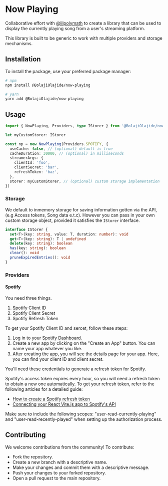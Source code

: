 # Now Playing

Collaborative effort with [@lilpolymath](https://github.com/lilpolymath) to create a library that can be used to display
the currently playing song from a user's streaming platform.

This library is built to be generic to work with multiple providers and storage mechanisms.

## Installation

To install the package, use your preferred package manager:

```bash
# npm
npm install @BolajiOlajide/now-playing

# yarn
yarn add @BolajiOlajide/now-playing
```

## Usage

```ts
import { NowPlaying, Providers, type IStorer } from '@BolajiOlajide/now-playing'

let myCustomStorer: IStorer

const np = new NowPlaying(Providers.SPOTIFY, {
  useCache: false, // (optional) default is true
  cacheDuration: 30000, // (optional) in milliseconds
  streamerArgs: {
    clientId: 'foo',
    clientSecret: 'bar',
    refreshToken: 'baz',
  },
  storer: myCustomStorer, // (optional) custom storage implementation
})
```

### Storage

We default to inmemory storage for saving information gotten via the API, (e.g Access tokens, Song data e.t.c).
However you can pass in your own custom storage object, provided it satisfies the `IStorer` interface.

```ts
interface IStorer {
  set<T>(key: string, value: T, duration: number): void
  get<T>(key: string): T | undefined
  delete(key: string): boolean
  has(key: string): boolean
  clear(): void
  pruneExpiredEntries(): void
}
```

### Providers

#### Spotify

You need three things.

1. Spotify Client ID
2. Spotify Client Secret
3. Spotify Refresh Token

To get your Spotify Client ID and sercet, follow these steps:

1. Log in to your [Spotify Dashboard](https://developer.spotify.com/dashboard/applications).
2. Create a new app by clicking on the "Create an App" button. You can name your app whatever you like.
3. After creating the app, you will see the details page for your app. Here, you can find your client ID and client secret.

You'll need these credentials to generate a refresh token for Spotify.

Spotify's access token expires every hour, so you will need a refresh token to obtain a new one automatically. To get your refresh token, refer to the following articles for a detailed guide:

- [How to create a Spotify refresh token](https://benwiz.com/blog/create-spotify-refresh-token/)
- [Connecting your React Vite.js app to Spotify's API](https://reine.hashnode.dev/how-to-connect-your-react-vitejs-app-to-spotifys-api)

Make sure to include the following scopes: "user-read-currently-playing" and "user-read-recently-played" when setting up the authorization process.

## Contributing

We welcome contributions from the community! To contribute:

- Fork the repository.
- Create a new branch with a descriptive name.
- Make your changes and commit them with a descriptive message.
- Push your changes to your forked repository.
- Open a pull request to the main repository.
